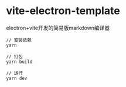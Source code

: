 # vite-electron-template
electron+vite开发的简易版markdown编译器

```
// 安装依赖
yarn

// 打包
yarn build

// 运行
yarn dev
```
